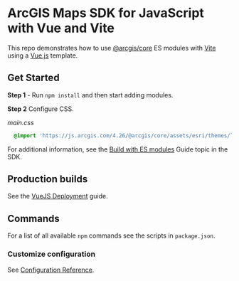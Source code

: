 # ArcGIS Maps SDK for JavaScript with Vue and Vite

This repo demonstrates how to use [@arcgis/core](https://www.npmjs.com/package/@arcgis/core) ES modules with [Vite](https://vitejs.dev/guide/) using a [Vue.js](https://vuejs.org/) template.

## Get Started

**Step 1** - Run `npm install` and then start adding modules.

**Step 2** Configure CSS.

*main.css*

```css
  @import 'https://js.arcgis.com/4.26/@arcgis/core/assets/esri/themes/light/main.css';
```

For additional information, see the [Build with ES modules](https://developers.arcgis.com/javascript/latest/es-modules/) Guide topic in the SDK.

## Production builds

See the [VueJS Deployment](https://cli.vuejs.org/guide/deployment.html#deployment) guide.

## Commands

For a list of all available `npm` commands see the scripts in `package.json`.

### Customize configuration
See [Configuration Reference](https://cli.vuejs.org/config/).
